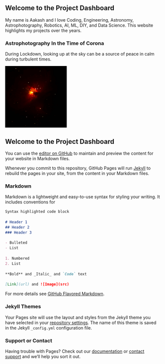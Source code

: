 ## Welcome to the Project Dashboard

My name is Aakash and I love Coding, Engineering, Astronomy, Astrophotography, Robotics, AI, ML, DIY, and Data Science. This website highlights my projects over the years. 

### Astrophotography In the Time of Corona

During Lockdown, looking up at the sky can be a source of peace in calm during turbulent times. 

<img src="images/Orion.JPG" alt="Orion" width="200"/>

## Welcome to the Project Dashboard

You can use the [editor on GitHub](https://github.com/aakamishra/aakamishra.github.io/edit/master/index.md) to maintain and preview the content for your website in Markdown files.

Whenever you commit to this repository, GitHub Pages will run [Jekyll](https://jekyllrb.com/) to rebuild the pages in your site, from the content in your Markdown files.

### Markdown

Markdown is a lightweight and easy-to-use syntax for styling your writing. It includes conventions for

```markdown
Syntax highlighted code block

# Header 1
## Header 2
### Header 3

- Bulleted
- List

1. Numbered
2. List

**Bold** and _Italic_ and `Code` text

[Link](url) and ![Image](src)
```

For more details see [GitHub Flavored Markdown](https://guides.github.com/features/mastering-markdown/).

### Jekyll Themes

Your Pages site will use the layout and styles from the Jekyll theme you have selected in your [repository settings](https://github.com/aakamishra/aakamishra.github.io/settings). The name of this theme is saved in the Jekyll `_config.yml` configuration file.

### Support or Contact

Having trouble with Pages? Check out our [documentation](https://help.github.com/categories/github-pages-basics/) or [contact support](https://github.com/contact) and we’ll help you sort it out.
